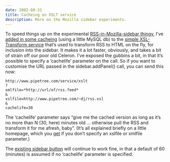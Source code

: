 ```yaml
---
date: 2002-08-31
title: Cacheing on XSLT service
description: More on the Mozilla sidebar experiments.
---
```



To speed things up on the experimental [RSS-in-Mozilla-sidebar thingy](/blog/posts/2002/Aug/29#tech/sidebar "yesterday's musings on RSS, Mozilla, and Sidebars"), I’ve [added in some cacheing](/~dj/XSLTc.pm) (using a little MySQL db) to the [simple XSL-Transform service](../../../service/xslt) that’s used to transform RSS to HTML on the fly, for inclusion into the sidebar. It makes it a lot faster, obviously, and takes a bit of strain off our poor old Celeron. I’ve exposed the gubbins a bit, in that it’s possible to specify a ‘cachelife’ parameter on the call. So if you want to customise the URL passed in the sidebar.addPanel() call, you can send this now:

```text
http://www.pipetree.com/service/xslt
?
xmlfile=*http://url/of/rss.feed*
&
xslfile=http://www.pipetree.com/~dj/rss.xsl
&
cachelife=30
```

The ‘cachelife’ parameter says “give me the cached version as long as it’s no more than N (30, here) minutes old … otherwise pull the RSS and transform it for me afresh, baby”. (It’s all explained briefly on a little homepage, which you [get](../../../service/xslt) if you don’t specify an xslfile or xmlfile parameter.)

The [existing sidebar button](https://web.archive.org/web/20060105094402/http://www.pipetree.com/~dj/sidebar.html) will continue to work fine, in that a default of 60 (minutes) is assumed if no ‘cachelife’ parameter is specified.
